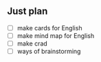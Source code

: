 ## Just plan
- [ ] make cards for English 
- [ ] make mind map for English 
- [ ] make crad
- [ ] ways of brainstorming
